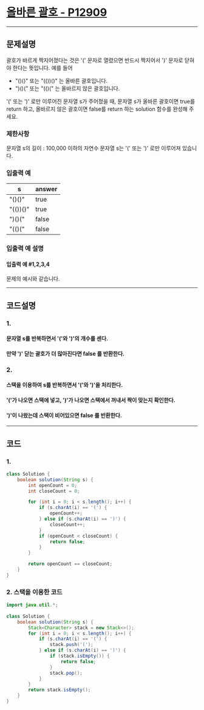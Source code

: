 # [올바른 괄호 - P12909](https://school.programmers.co.kr/learn/courses/30/lessons/12909)

----

## 문제설명

괄호가 바르게 짝지어졌다는 것은 '(' 문자로 열렸으면 반드시 짝지어서 ')' 문자로 닫혀야 한다는 뜻입니다. 예를 들어

- "()()" 또는 "(())()" 는 올바른 괄호입니다.
- ")()(" 또는 "(()(" 는 올바르지 않은 괄호입니다.

'(' 또는 ')' 로만 이루어진 문자열 s가 주어졌을 때, 문자열 s가 올바른 괄호이면 true를 return 하고,
올바르지 않은 괄호이면 false를 return 하는 solution 함수를 완성해 주세요.

### 제한사항

문자열 s의 길이 : 100,000 이하의 자연수
문자열 s는 '(' 또는 ')' 로만 이루어져 있습니다.

### 입출력 예

| s        | answer |
|----------|--------|
| "()()"   | true   |
| "(())()" | true   |
| ")()("   | false  |
| "(()("   | false  |

### 입출력 예 설명

#### 입출력 예 #1,2,3,4

문제의 예시와 같습니다.

----

## 코드설명

### 1.

#### 문자열 s를 반복하면서 '('와 ')'의 개수를 센다.

#### 만약 ')' 닫는 괄호가 더 많아진다면 false 를 반환한다.

### 2.

#### 스택을 이용하여 s를 반복하면서 '('와 ')'을 처리한다.

#### '('가 나오면 스택에 넣고, ')'가 나오면 스택에서 꺼내서 짝이 맞는지 확인한다.

#### ')'이 나왔는데 스택이 비어있으면 false 를 반환한다.

----

## 코드

### 1.

```` java
class Solution {
    boolean solution(String s) {
        int openCount = 0;
        int closeCount = 0;

        for (int i = 0; i < s.length(); i++) {
            if (s.charAt(i) == '(') {
                openCount++;
            } else if (s.charAt(i) == ')') {
                closeCount++;
            }
            if (openCount < closeCount) {
                return false;
            }
        }

        return openCount == closeCount;
    }
}
````

### 2. 스택을 이용한 코드

```` java
import java.util.*;  
  
class Solution {  
    boolean solution(String s) {  
        Stack<Character> stack = new Stack<>();  
        for (int i = 0; i < s.length(); i++) {  
            if (s.charAt(i) == '(') {  
                stack.push('(');  
            } else if (s.charAt(i) == ')') {  
                if (stack.isEmpty()) {  
                    return false;  
                }  
                stack.pop();  
            }  
        }  
        return stack.isEmpty();  
    }  
}
````